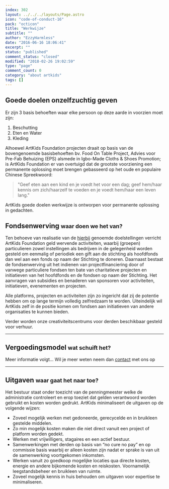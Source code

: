 ```yaml
---
index: 302
layout: ../../../layouts/Page.astro
icon: "code-of-conduct-16"
pack: "octicon"
title: "Werkwijze"
subtitle: ""
author: "EzzyHarmless"
date: "2016-06-16 18:06:41"
excerpt: ""
status: "published"
comment_status: "closed"
modified: "2018-02-26 19:02:59"
type: "page"
comment_count: 0
category: "about artkids"
tags: []
---
```


## Goede doelen <span class="has-text-calm is-size-4">onzelfzuchtig geven</span>

Er zijn 3 basis behoeften waar elke persoon op deze aarde in voorzien moet zijn:

1.  Beschutting
2.  Eten en Water
3.  Kleding

Alhoewel ArtKids Foundation projecten draait op basis van de bovengenoemde basisbehoeften bv. Food On Table Project, Advies voor Pre-Fab Behuizing (EPS) alsmede in Igbo-Made Cloths & Shoes Promotion; is ArtKids Foundation er van overtuigd dat de grootste voorziening een permanente oplossing moet brengen gebasseerd op het oude en populaire Chinese Spreekwoord:

> "Geef eten aan een kind en je voedt het voor een dag; geef hem/haar kennis om zich/haarzelf te voeden en je voedt hem/haar een leven lang."

ArtKids goede doelen werkwijze is ontworpen voor permanente oplossing in gedachten.

## Fondsenwerving <small class="has-text-calm is-size-4">waar doen we het van?</small>

Ten behoeve van realisatie van de [hierbij](/visie/) genoemde doelstellingen verricht ArtKids Foundation geld wervende activiteiten, waarbij (groepen) particulieren zowel instellingen als bedrijven in de gelegenheid worden gesteld om eenmalig of periodiek een gift aan de stichting als hoofdfonds dan wel aan een fonds op naam der Stichting te doneren. Daarnaast bestaat de fondsenwerving uit het indienen van projectfinanciering door of vanwege particuliere fondsen ten bate van charitatieve projecten en initiatieven van het hoofdfonds en de fondsen op naam der Stichting. Het aanvragen van subsidies en benaderen van sponsoren voor activiteiten, initiatieven, evenementen en projecten.

Alle platforms, projecten en activiteiten zijn zo ingericht dat zij de potentie hebben om op lange termijn volledig zelfredzaam te worden. Uiteindelijk wil ArtKids zelf in de positie komen om fondsen aan initiatieven van andere organisaties te kunnen bieden.

Verder worden onze creativiteitscentrums voor derden beschikbaar gesteld voor verhuur.

* * *

## Vergoedingsmodel <small class="has-text-calm is-size-4">wat schuift het?</small>

Meer informatie volgt... Wil je meer weten neem dan [contact](/nl/contact/) met ons op

* * *

## Uitgaven <small class="has-text-calm is-size-4">waar gaat het naar toe?</small>

Het bestuur staat onder toezicht van de penningmeester welke de administratie controleert en erop toeziet dat gelden verantwoord worden gebruikt en kosten worden gedrukt. ArtKids minimaliseert de uitgaven op de volgende wijzen:

*   Zoveel mogelijk werken met gedoneerde, gerecycelde en in bruikleen gestelde middelen.
*   Zo min mogelijk kosten maken die niet direct vanuit een project of platform worden gedekt.
*   Werken met vrijwilligers, stagaires en een actief bestuur.
*   Samenwerkingen met derden op basis van “no cure no pay” en op commissie basis waarbij er alleen kosten zijn nadat er sprake is van uit de samenwerking voortgekomen inkomsten.
*   Werken vanuit zo goedkoop mogelijke locaties qua directe kosten, energie en andere bijkomende kosten en reiskosten. Voornamelijk leegstandsbeheer en bruikleen van ruimte.
*   Zoveel mogelijk kennis in huis behouden om uitgaven voor expertise te minimaliseren.